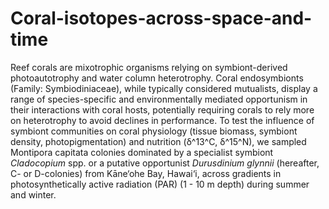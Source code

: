 # Coral-isotopes-across-space-and-time
Reef corals are mixotrophic organisms relying on symbiont-derived photoautotrophy and water column heterotrophy. Coral endosymbionts (Family: Symbiodiniaceae), while typically considered mutualists, display a range of species-specific and environmentally mediated opportunism in their interactions with coral hosts, potentially requiring corals to rely more on heterotrophy to avoid declines in performance. To test the influence of symbiont communities on coral physiology (tissue biomass, symbiont density, photopigmentation) and nutrition (δ^13^C, δ^15^N), we sampled Montipora capitata colonies dominated by a specialist symbiont *Cladocopium* spp. or a putative opportunist *Durusdinium glynnii* (hereafter, C- or D-colonies) from Kāne‘ohe Bay, Hawai‘i, across gradients in photosynthetically active radiation (PAR) (1 - 10 m depth) during summer and winter.

